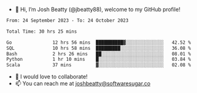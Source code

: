 - 👋 Hi, I’m Josh Beatty (@jbeatty88), welcome to my GitHub profile!

<!--START_SECTION:waka-->

```txt
From: 24 September 2023 - To: 24 October 2023

Total Time: 30 hrs 25 mins

Go               12 hrs 56 mins  ██████████▓░░░░░░░░░░░░░░   42.52 %
SQL              10 hrs 58 mins  █████████░░░░░░░░░░░░░░░░   36.08 %
Bash             2 hrs 26 mins   ██░░░░░░░░░░░░░░░░░░░░░░░   08.01 %
Python           1 hr 10 mins    █░░░░░░░░░░░░░░░░░░░░░░░░   03.84 %
Scala            37 mins         ▓░░░░░░░░░░░░░░░░░░░░░░░░   02.08 %
```

<!--END_SECTION:waka-->

- 💞️ I would love to collaborate!
- 📫 You can reach me at joshbeatty@softwaresugar.co

<!---
jbeatty88/jbeatty88 is a ✨ special ✨ repository because its `README.md` (this file) appears on your GitHub profile.
You can click the Preview link to take a look at your changes.
--->
